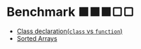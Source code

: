 # Benchmark ■■■▢▢

* [Class declaration(`class` vs `function`)](https://github.com/dnbard/benchmark/blob/master/docs/class-vs-function.md)
* [Sorted Arrays](https://github.com/dnbard/benchmark/blob/master/docs/sorted-array.md)

